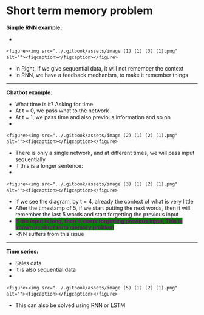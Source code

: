 # Short term memory problem

**Simple RNN example:**

*

    <figure><img src="../.gitbook/assets/image (1) (1) (3) (1).png" alt=""><figcaption></figcaption></figure>
* In Right, if we give sequential data, it will not remember the context
* In RNN, we have a feedback mechanism, to make it remember things



***

**Chatbot example:**

* What time is it?                Asking for time
* At t = 0, we pass what to the network
* At t = 1, we pass time and also previous information and so on
*

    <figure><img src="../.gitbook/assets/image (2) (1) (2) (1).png" alt=""><figcaption></figcaption></figure>
* There is only a single network, and at different times, we will pass input sequentially
* If this is a longer sentence:
*

    <figure><img src="../.gitbook/assets/image (3) (1) (2) (1).png" alt=""><figcaption></figcaption></figure>
* If we see the diagram, by t = 4, already the context of what is very little
* After the timestamp of 5, if we start putting the next words, then it will remember the last 5 words and start forgetting the previous input
* <mark style="color:purple;background-color:green;">**If the input is long, then it starts forgetting previous input, This is known as short term memory problem**</mark>
* RNN suffers from this issue



***

&#x20;**Time series:**

* Sales data
* &#x20;It is also sequential data
*

    <figure><img src="../.gitbook/assets/image (5) (1) (2) (1).png" alt=""><figcaption></figcaption></figure>
* This can also be solved using RNN or LSTM
